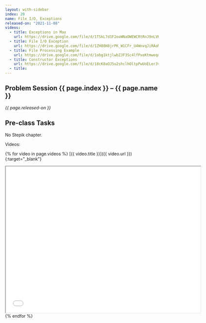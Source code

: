 ```yaml
---
layout: with-sidebar
index: 20
name: File I/O, Exceptions
released-on: "2021-11-08"
videos:
  - title: Exceptions in Max
    url: https://drive.google.com/file/d/1TSkL7d1F2ooWNaOWEWCRtRnJ9nLVKyC6
  - title: File I/O Exception
    url: https://drive.google.com/file/d/1ZH88H8jrPK_W1CFr_U4WnvqJiRAoM6uT
  - title: File Processing Example
    url: https://drive.google.com/file/d/1obg1ktjlwbZJF3Sc4lfPxeKtmweqdSvF
  - title: Constructor Exceptions
    url: https://drive.google.com/file/d/18cK8aOJ5u2shclhOltpPwUoELer3vHgI
  - title: 
---
```


## Problem Session {{ page.index }} – {{ page.name }}

_{{ page.released-on }}_

## Pre-class Tasks

No Stepik chapter.

Videos:

{% for video in page.videos %}
[{{ video.title }}]({{ video.url }}){:target="_blank"}
<iframe src="{{ video.url }}/preview" width="640" height="480" allow="autoplay"></iframe>
{% endfor %}
